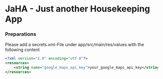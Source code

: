 # JaHA - Just another Housekeeping App

### Preparations
Please add a secrets.xml-File under app/src/main/res/values with the following content
```xml
<?xml version="1.0" encoding="utf-8"?>
<resources>
    <string name="google_maps_api_key">your_google_maps_api_key</string>
</resources>
```